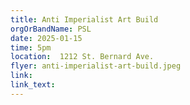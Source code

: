 ```yaml
---
title: Anti Imperialist Art Build
orgOrBandName: PSL
date: 2025-01-15
time: 5pm
location:  1212 St. Bernard Ave.
flyer: anti-imperialist-art-build.jpeg
link: 
link_text: 
---
```

